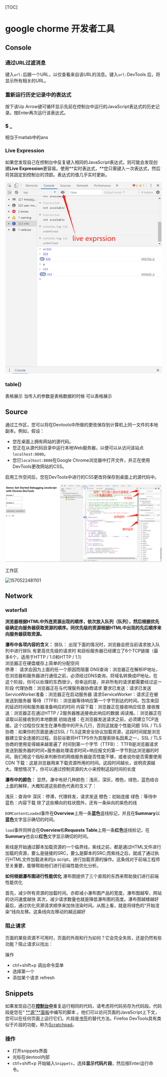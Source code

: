 [TOC]



# google chorme 开发者工具

## Console

### **通过URL过滤消息**

键入`url:`后跟一个URL，以仅查看来自该URL的消息。键入`url:`DevTools 后，将显示所有相关的URL。

### **重新运行历史记录中的表达式**

按下该Up Arrow键可循环显示先前在控制台中运行的JavaScript表达式的历史记录。按Enter再次运行该表达式。

### **$ _**

相当于matlab中的ans

### **Live Expression**

如果您发现自己在控制台中反复键入相同的JavaScript表达式，则可能会发现创建**Live Expression**更容易。使用**实时表达式，**您只需键入一次表达式，然后将其固定到控制台的顶部。表达式的值几乎实时更新。



![1570517477272](./images\1570517477272.png)



### **table()**

表格展示 当传入的参数是表格数据的时候 可以表格展示

## Source

通过工作区，您可以将在Devtools中所做的更改保存到计算机上同一文件的本地副本。例如，假设：

- 您在桌面上拥有网站的源代码。
- 您正在从源代码目录中运行本地Web服务器，以便可以从访问该站点`localhost:8080`。
- 您已`localhost:8080`在Google Chrome浏览器中打开文件，并正在使用DevTools更改网站的CSS。

启用工作空间后，您在DevTools中进行的CSS更改将保存到桌面上的源代码中。

![1570520270646](./images/1570520270646.png)

工作区

![1570522481101](C:\Users\ThinkPad\AppData\Roaming\Typora\typora-user-images\1570522481101.png)

## Network

### **waterfall**



**浏览器根据HTML中外连资源出现的顺序，依次放入队列（队列），然后根据优先级确定向服务器获取资源的顺序。同优先级的资源根据HTML中出现的先后顺序来向服务器获取资源。**

**瀑布中各项内容的含义：**
排队：  出现下面的情况时，浏览器会把当前请求放入队列中进行排队
有更高优先级的请求时
和目标服务器已经建立了6个TCP链接（最多6个，适用于HTTP / 1.0和HTTP / 1.1）     
浏览器正在硬盘缓存上简单的分配空间                 
停滞：  请求会因为上面的任一个原因而阻塞
DNS查询：浏览器正在解析IP地址，在浏览器和服务器进行通信之前，必须经过DNS查询，将域名转换成IP地址。在这个阶段，你可以处理的东西很少。但幸运的是，并非所有的请求都需要经过这一阶段
代理协商：浏览器正在与代理服务器协商请求
要求已发送：请求已发送
ServiceWorker准备：浏览器正在启动服务器
请求ServiceWorker：请求正在被发送到服务器
等待（TTFB）：浏览器等待响应第一个字节到达的时间。包含来回的延迟时间和服务器准备响应的时间
内容下载：浏览器正在接收响应信息
接收推送：浏览器正在通过HTTP / 2服务器推送接收此响应的数据
阅读推。：浏览器正在读取以前接收到的本地数据
初始连接：在浏览器发送请求之前，必须建立TCP连接。这个过程仅仅发生在瀑布图中的开头几行，否则这就是个性能问题
SSL / TLS协商：如果你的页面是通过SSL / TLS这类安全协议加载资源，这段时间就是浏览器建立安全连接的过程。目前谷歌将HTTPS作为其搜索排名因素之一，SSL / TLS协商的使用变得越来越普遍了
时间到第一个字节（TTFB）： TTFB是浏览器请求发送到服务器的时间+服务器处理请求时间+响应报文的第一字节到达浏览器的时间。我们用这个指标来判断你的网络服务器是否性能不够，或者说你是否需要使用CDN
下载：这是浏览器用来下载资源所用的时间。这段时间越长，说明资源越大。理想情况下，你可以通过控制资源的大小来控制这段时间的长度

**瀑布中的颜色：**
显然，瀑中有好几种颜色：浅灰，深灰，橙色，绿色，蓝色结合上面的解释，大概知道这些颜色代表的含义了：

浅灰：查询中
深灰：停滞，代理转发，请求发送
橙色：初始连接
绿色：等待中
蓝色：内容下载
除了这些横向的柱状图外，还有一条纵向的紫色的线

`DOMContentLoaded`事件在**Overview**上用一条**蓝色**竖线标记，并且在**Summary**以**蓝色**文字显示确切的时间。

`load`事件同样会在**Overview**和**Requests Table**上用一条**红色**竖线标记，在**Summary**也会以**红色**文字显示确切的时间。

紫线是开始通过脚本加载资源的一个临界线，紫线之前，都是通过HTML文件进行加载的资源，要么是链接的SRC，要么是脚本的SRC;而紫线之后，就成了通过执行HTML文件加载进来的js script，进行加载资源的操作。这条线对于前端工程师至关重要，能够帮助他们进行前端性能优化分析。

**如何根据瀑布图进行性能优化**
瀑布图提供了三个直观的东西来帮助我们进行前端性能优化

首先，减少所有资源的加载时间。亦即减小瀑布图产品的宽度。瀑布图越窄，网站的访问速度越快
其次，减少请求数量也就是降低瀑布图的高度。瀑布图越矮越好
最后，通过优化资源请求顺序来加快渲染时间。从图上看，就是将绿色的“开始渲染”线向左移。这条线向左移动的越远越好

### **阻止请求**

页面的某些资源不可用时，页面的外观和行为如何？它会完全失败，还是仍然有些功能？阻止请求以找出：

操作

+ ctrl+shift+p 调出命令菜单
+ 选择第一个
+ 添加某个请求 refresh

## Snippets

如果发现自己在[**控制台中**](https://developers.google.cn/web/tools/chrome-devtools/console/)重复运行相同的代码，请考虑将代码另存为代码段。代码段是您在“ [**源”**面板](https://developers.google.cn/web/tools/chrome-devtools/sources)中编写的脚本 。他们可以访问页面的JavaScript上下文，您可以在任何页面上运行它们。片段是[书签](https://en.wikipedia.org/wiki/Bookmarklet)的替代方法。Firefox DevTools具有类似于片段的功能，称为[Scratchpad](https://developer.mozilla.org/en-US/docs/Tools/Scratchpad)。



### 操作

+ 打开snippets界面
+ 光标在devtool内部
+ ctrl+shift+p 开始输入`Snippets`，选择**显示代码片段**，然后按Enter运行命令。